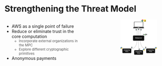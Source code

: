 # Strengthening the Threat Model

<div style="display: flex; align-items: flex-start; justify-content: space-between;">
  <div style="flex: 1; max-width: 50%; padding-right: 20px;">
    <ul>
      <li v-click="1">AWS as a single point of failure</li>
      <li v-click="2">Reduce or eliminate trust in the core computation
        <ul>
          <li class="nested-gray" v-click="3">Incorporate external organizations in the MPC</li>
          <li class="nested-gray" v-click="4">Explore different cryptographic primitives</li>
        </ul>
      </li>
      <li v-click="5">Anonymous payments</li>
    </ul>
  </div>
  <div style="flex: 1; text-align: right;" v-click="6">
    <!-- TODO: replace with actual diagram once ready -->
    <img src="../../figures/system-design.png" alt="Threat Model Diagram" style="max-width: 50%; height: auto;" />
  </div>
</div>

<SlideCurrentNo class="absolute bottom-8 right-10"/>

<style scoped>
.nested-gray {
  font-size: 0.8em;
  color: #555555 !important;
}
</style>